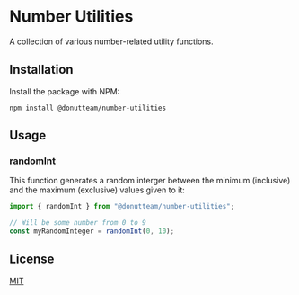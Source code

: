 # Number Utilities
A collection of various number-related utility functions.

## Installation
Install the package with NPM:

```
npm install @donutteam/number-utilities
```

## Usage
### randomInt
This function generates a random interger between the minimum (inclusive) and the maximum (exclusive) values given to it:

```js
import { randomInt } from "@donutteam/number-utilities";

// Will be some number from 0 to 9
const myRandomInteger = randomInt(0, 10);
```

## License
[MIT](https://github.com/donutteam/number-utilities/blob/main/LICENSE.md)